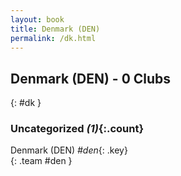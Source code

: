 ```yaml
---
layout: book
title: Denmark (DEN)
permalink: /dk.html
---
```


## Denmark (DEN) - 0 Clubs
{: #dk }









### Uncategorized _(1)_{:.count}

Denmark  (DEN)  _#den_{: .key} <br>
{: .team #den }


 
